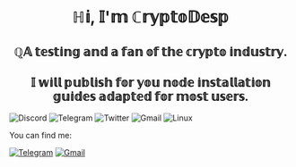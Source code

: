 <h1 align="center">ℍ𝕚, 𝕀'𝕞 ℂ𝕣𝕪𝕡𝕥𝕠𝔻𝕖𝕤𝕡</a> 
<h2 align="center">ℚ𝔸 𝕥𝕖𝕤𝕥𝕚𝕟𝕘 𝕒𝕟𝕕 𝕒 𝕗𝕒𝕟 𝕠𝕗 𝕥𝕙𝕖 𝕔𝕣𝕪𝕡𝕥𝕠 𝕚𝕟𝕕𝕦𝕤𝕥𝕣𝕪.</h3>
<h2 align="center">𝕀 𝕨𝕚𝕝𝕝 𝕡𝕦𝕓𝕝𝕚𝕤𝕙 𝕗𝕠𝕣 𝕪𝕠𝕦 𝕟𝕠𝕕𝕖 𝕚𝕟𝕤𝕥𝕒𝕝𝕝𝕒𝕥𝕚𝕠𝕟 𝕘𝕦𝕚𝕕𝕖𝕤 𝕒𝕕𝕒𝕡𝕥𝕖𝕕 𝕗𝕠𝕣 𝕞𝕠𝕤𝕥 𝕦𝕤𝕖𝕣𝕤.</h3>

![Discord](https://img.shields.io/badge/Discord-%235865F2.svg?style=for-the-badge&logo=discord&logoColor=white)
![Telegram](https://img.shields.io/badge/Telegram-2CA5E0?style=for-the-badge&logo=telegram&logoColor=white)
![Twitter](https://img.shields.io/badge/Twitter-%231DA1F2.svg?style=for-the-badge&logo=Twitter&logoColor=white)
![Gmail](https://img.shields.io/badge/Gmail-D14836?style=for-the-badge&logo=gmail&logoColor=white)
![Linux](https://img.shields.io/badge/Linux-FCC624?style=for-the-badge&logo=linux&logoColor=black)


You can find me:

[![Telegram](https://img.shields.io/badge/Telegram-blue?style=flat-square&logo=Telegram)](https://t.me/D_e_s_p)
[![Gmail](https://img.shields.io/badge/-CryptoDesp@gmail.com-F9DB60?style=flat-square&logo=Google&logoColor=FF3333)](mailto:CryptoDesp@gmail.com) 
